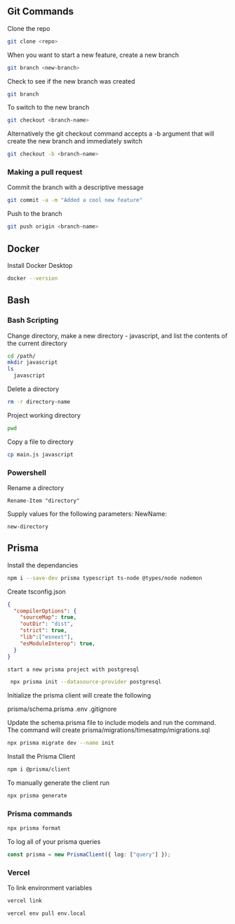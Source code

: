 ## Git Commands

Clone the repo

```bash
git clone <repo>
```

When you want to start a new feature, create a new branch

```bash
git branch <new-branch>
```

Check to see if the new branch was created

```bash
git branch
```

To switch to the new branch

```bash
git checkout <branch-name>
```

Alternatively the git checkout command accepts a -b argument that will create the new branch and immediately switch

```bash
git checkout -b <branch-name>
```

### Making a pull request

Commit the branch with a descriptive message

```bash
git commit -a -m "Added a cool new feature"
```

Push to the branch

```bash
git push origin <branch-name>
```

## Docker

Install Docker Desktop

```bash
docker --version
```

## Bash

### Bash Scripting

Change directory, make a new directory - javascript, and list the contents of the current directory

```bash
cd /path/
mkdir javascript
ls
  javascript
```

Delete a directory

```bash
rm -r directory-name
```

Project working directory
  
  ```bash
  pwd
  ```

Copy a file to directory
  
  ```bash
  cp main.js javascript 
  ```

### Powershell

Rename a directory

```
Rename-Item "directory"
```

Supply values for the following parameters:
NewName:

```
new-directory
```

## Prisma

Install the dependancies

```bash
npm i --save-dev prisma typescript ts-node @types/node nodemon
```

Create tsconfig.json

```json
{
  "compilerOptions": {
    "sourceMap": true,
    "outDir": "dist",
    "strict": true,
    "lib":["esnext"],
    "esModuleInterop": true,
  }
}
```

```bash
start a new prisma project with postgresql
```

 ```bash
  npx prisma init --datasource-provider postgresql
  ```

  Initialize the prisma client will create the following

  prisma/schema.prisma
  .env
  .gitignore

Update the schema.prisma file to include models and run the command. The command will create prisma/migrations/timesatmp/migrations.sql

```bash
npx prisma migrate dev --name init
```

Install the Prisma Client

```bash
npm i @prisma/client
```

To manually generate the client run

```bash
npx prisma generate
```

### Prisma commands

  ```bash
  npx prisma format
  ```

To log all of your prisma queries

```ts
const prisma = new PrismaClient({ log: ["query"] });
```

### Vercel

To link environment variables

```bash
vercel link
```

```bash
vercel env pull env.local
```
